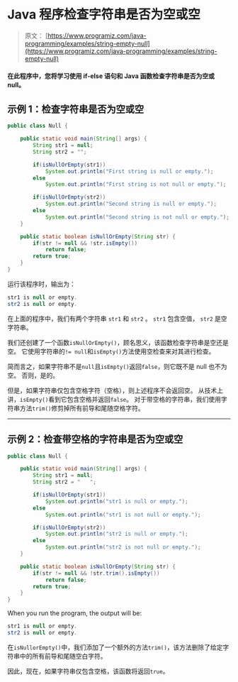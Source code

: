 # Java 程序检查字符串是否为空或空

> 原文： [https://www.programiz.com/java-programming/examples/string-empty-null](https://www.programiz.com/java-programming/examples/string-empty-null)

#### 在此程序中，您将学习使用 if-else 语句和 Java 函数检查字符串是否为空或 null。

## 示例 1：检查字符串是否为空或空

```java
public class Null {

    public static void main(String[] args) {
        String str1 = null;
        String str2 = "";

        if(isNullOrEmpty(str1))
            System.out.println("First string is null or empty.");
        else
            System.out.println("First string is not null or empty.");

        if(isNullOrEmpty(str2))
            System.out.println("Second string is null or empty.");
        else
            System.out.println("Second string is not null or empty.");
    }

    public static boolean isNullOrEmpty(String str) {
        if(str != null && !str.isEmpty())
            return false;
        return true;
    }
}
```

运行该程序时，输出为：

```java
str1 is null or empty.
str2 is null or empty.
```

在上面的程序中，我们有两个字符串 `str1` 和 `str2` 。 `str1` 包含空值， `str2` 是空字符串。

我们还创建了一个函数`isNullOrEmpty()`，顾名思义，该函数检查字符串是空还是空。 它使用字符串的`!= null`和`isEmpty()`方法使用空检查来对其进行检查。

简而言之，如果字符串不是`null`且`isEmpty()`返回`false`，则它既不是 null 也不为空。 否则，是的。

但是，如果字符串仅包含空格字符（空格），则上述程序不会返回空。 从技术上讲，`isEmpty()`看到它包含空格并返回`false`。 对于带空格的字符串，我们使用字符串方法`trim()`修剪掉所有前导和尾随空格字符。

* * *

## 示例 2：检查带空格的字符串是否为空或空

```java
public class Null {

    public static void main(String[] args) {
        String str1 = null;
        String str2 = "   ";

        if(isNullOrEmpty(str1))
            System.out.println("str1 is null or empty.");
        else
            System.out.println("str1 is not null or empty.");

        if(isNullOrEmpty(str2))
            System.out.println("str2 is null or empty.");
        else
            System.out.println("str2 is not null or empty.");
    }

    public static boolean isNullOrEmpty(String str) {
        if(str != null && !str.trim().isEmpty())
            return false;
        return true;
    }
}
```

When you run the program, the output will be:

```java
str1 is null or empty.
str2 is null or empty.
```

在`isNullorEmpty()`中，我们添加了一个额外的方法`trim()`，该方法删除了给定字符串中的所有前导和尾随空白字符。

因此，现在，如果字符串仅包含空格，该函数将返回`true`。